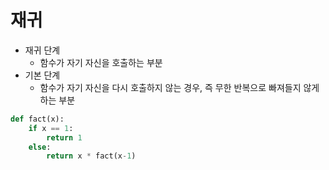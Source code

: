 # 재귀

* 재귀 단계
  * 함수가 자기 자신을 호출하는 부분
* 기본 단계
  * 함수가 자기 자신을 다시 호출하지 않는 경우, 즉 무한 반복으로 빠져들지 않게 하는 부분

```python
def fact(x):
    if x == 1:
        return 1
    else:
        return x * fact(x-1)
```

